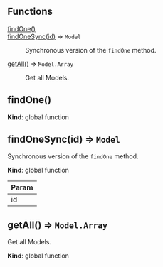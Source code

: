 ## Functions

<dl>
<dt><a href="#findOne">findOne()</a></dt>
<dd></dd>
<dt><a href="#findOneSync">findOneSync(id)</a> ⇒ <code>Model</code></dt>
<dd><p>Synchronous version of the <code>findOne</code> method.</p>
</dd>
<dt><a href="#getAll">getAll()</a> ⇒ <code>Model.Array</code></dt>
<dd><p>Get all Models.</p>
</dd>
</dl>

<a name="findOne"></a>

## findOne()
**Kind**: global function  
<a name="findOneSync"></a>

## findOneSync(id) ⇒ <code>Model</code>
Synchronous version of the `findOne` method.

**Kind**: global function  

| Param |
| --- |
| id | 

<a name="getAll"></a>

## getAll() ⇒ <code>Model.Array</code>
Get all Models.

**Kind**: global function  
